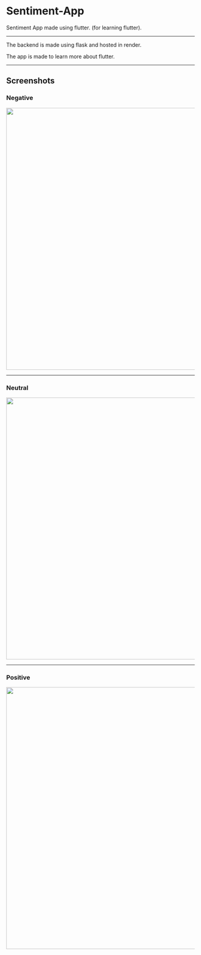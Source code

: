 # Sentiment-App
Sentiment App made using flutter. (for learning flutter).

---

The backend is made using flask and hosted in render. 

The app is made to learn more about flutter. 

---
## Screenshots

### **Negative**

<img src="https://user-images.githubusercontent.com/63343297/219454859-c86fca83-b086-4591-b1ad-dad60463160a.png"  width="600" height="700">
<!-- ![negative](https://user-images.githubusercontent.com/63343297/219454859-c86fca83-b086-4591-b1ad-dad60463160a.png) -->

---

### **Neutral**

<img src="https://user-images.githubusercontent.com/63343297/219454872-7f13a42e-6afb-4e28-85a6-f0d8579d5ee2.png"  width="600" height="700">
<!-- ![neutral](https://user-images.githubusercontent.com/63343297/219454872-7f13a42e-6afb-4e28-85a6-f0d8579d5ee2.png) -->

---

### **Positive**

<img src="https://user-images.githubusercontent.com/63343297/219454894-598ede88-5ab4-464a-8b35-ef8069ba0a7c.png"  width="600" height="700">

<!-- ![positive](https://user-images.githubusercontent.com/63343297/219454894-598ede88-5ab4-464a-8b35-ef8069ba0a7c.png) -->
